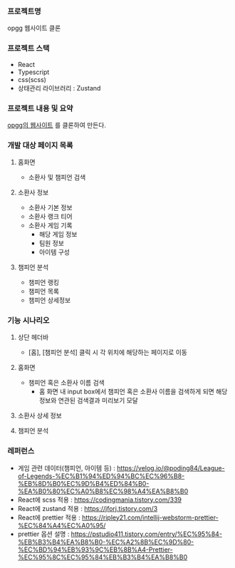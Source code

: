 ### 프로젝트명

opgg 웹사이트 클론

### 프로젝트 스택

- React
- Typescript
- css(scss)
- 상태관리 라이브러리 : Zustand

### 프로젝트 내용 및 요약

[opgg의 웹사이트](https://www.op.gg/) 를 클론하여 만든다.

### 개발 대상 페이지 목록

1. 홈화면

    - 소환사 및 챔피언 검색

2. 소환사 정보

    - 소환사 기본 정보
    - 소환사 랭크 티어
    - 소환사 게임 기록
        - 해당 게임 정보
        - 팀원 정보
        - 아이템 구성

3. 챔피언 분석

    - 챔피언 랭킹
    - 챔피언 목록
    - 챔피언 상세정보

### 기능 시나리오

1. 상단 헤더바
    - [홈], [챔피언 분석] 클릭 시 각 위치에 해당하는 페이지로 이동

2. 홈화면
    - 챔피언 혹은 소환사 이름 검색
        - 홈 화면 내 input box에서 챔피언 혹은 소환사 이름을 검색하게 되면 해당 정보와 연관된 검색결과 미리보기 모달

3. 소환사 상세 정보

4. 챔피언 분석

### 레퍼런스

- 게임 관련 데이터(챔피언, 아이템
  등) : https://velog.io/@poding84/League-of-Legends-%EC%B1%94%ED%94%BC%EC%96%B8-%EB%8D%B0%EC%9D%B4%ED%84%B0-%EA%B0%80%EC%A0%B8%EC%98%A4%EA%B8%B0
- React에 scss 적용 : https://codingmania.tistory.com/339
- React에 zustand 적용 : https://jforj.tistory.com/3
- React에 prettier 적용 : https://ripley21.com/intellij-webstorm-prettier-%EC%84%A4%EC%A0%95/
- prettier 옵션
  설명 : https://pstudio411.tistory.com/entry/%EC%95%84-%EB%B3%B4%EA%B8%B0-%EC%A2%8B%EC%9D%80-%EC%BD%94%EB%93%9C%EB%8B%A4-Prettier-%EC%95%8C%EC%95%84%EB%B3%B4%EA%B8%B0